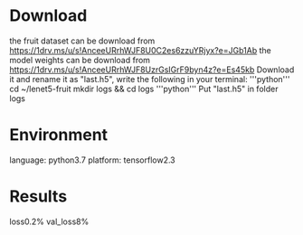 # Download
the fruit dataset can be download from https://1drv.ms/u/s!AnceeURrhWJF8U0C2es6zzuYRjyx?e=JGb1Ab
the model weights can be download from https://1drv.ms/u/s!AnceeURrhWJF8UzrGsIGrF9byn4z?e=Es45kb
Download it and rename it as "last.h5", write the following in your terminal:
'''python'''
cd ~/lenet5-fruit
mkdir logs && cd logs
'''python'''
Put "last.h5" in folder logs

# Environment 
language: python3.7
platform: tensorflow2.3

# Results
loss0.2% val_loss8%